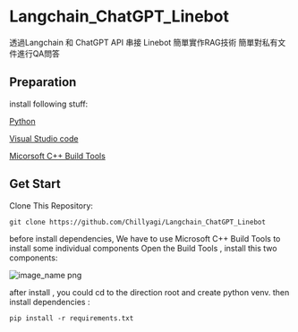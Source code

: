 # Langchain_ChatGPT_Linebot

透過Langchain 和 ChatGPT API 串接 Linebot 簡單實作RAG技術 
簡單對私有文件進行QA問答

## Preparation
install following stuff:

[Python](https://www.python.org/downloads/)

[Visual Studio code](https://code.visualstudio.com/download)

[Micorsoft C++ Build Tools](https://visualstudio.microsoft.com/zh-hant/visual-cpp-build-tools/)


## Get Start

Clone This Repository:

```
git clone https://github.com/Chillyagi/Langchain_ChatGPT_Linebot
```


before install dependencies, We have to use Microsoft C++ Build Tools to install some individual components
Open the Build Tools , install this two components:

<img src="https://media.discordapp.net/attachments/1163075420451782796/1163700180806271057/image.png?ex=66b253ff&is=66b1027f&hm=76d89a66408e064cd46657689f457186414e4e97b2d75c4153226838ddffda96&=&format=webp&quality=lossless" alt="image_name png"/>

after install , you could cd to the direction root and create python venv.
then install dependencies :

```
pip install -r requirements.txt
```


